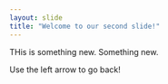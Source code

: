 ```yaml
---
layout: slide
title: "Welcome to our second slide!"
---
```

THis is something new. Something new.


Use the left arrow to go back!
